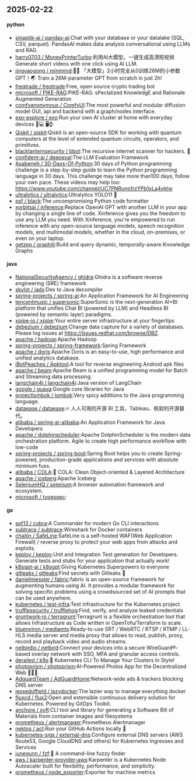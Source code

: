 ## 2025-02-22

#### python
* [sinaptik-ai / pandas-ai](https://github.com/sinaptik-ai/pandas-ai):Chat with your database or your datalake (SQL, CSV, parquet). PandasAI makes data analysis conversational using LLMs and RAG.
* [harry0703 / MoneyPrinterTurbo](https://github.com/harry0703/MoneyPrinterTurbo):利用AI大模型，一键生成高清短视频 Generate short videos with one click using AI LLM.
* [jingyaogong / minimind](https://github.com/jingyaogong/minimind):🚀🚀 「大模型」2小时完全从0训练26M的小参数GPT！🌏 Train a 26M-parameter GPT from scratch in just 2h!
* [freqtrade / freqtrade](https://github.com/freqtrade/freqtrade):Free, open source crypto trading bot
* [microsoft / PIKE-RAG](https://github.com/microsoft/PIKE-RAG):PIKE-RAG: sPecIalized KnowledgE and Rationale Augmented Generation
* [comfyanonymous / ComfyUI](https://github.com/comfyanonymous/ComfyUI):The most powerful and modular diffusion model GUI, api and backend with a graph/nodes interface.
* [exo-explore / exo](https://github.com/exo-explore/exo):Run your own AI cluster at home with everyday devices 📱💻 🖥️⌚
* [Qiskit / qiskit](https://github.com/Qiskit/qiskit):Qiskit is an open-source SDK for working with quantum computers at the level of extended quantum circuits, operators, and primitives.
* [blacklanternsecurity / bbot](https://github.com/blacklanternsecurity/bbot):The recursive internet scanner for hackers. 🧡
* [confident-ai / deepeval](https://github.com/confident-ai/deepeval):The LLM Evaluation Framework
* [Asabeneh / 30-Days-Of-Python](https://github.com/Asabeneh/30-Days-Of-Python):30 days of Python programming challenge is a step-by-step guide to learn the Python programming language in 30 days. This challenge may take more than100 days, follow your own pace. These videos may help too: https://www.youtube.com/channel/UC7PNRuno1rzYPb1xLa4yktw
* [ultralytics / ultralytics](https://github.com/ultralytics/ultralytics):Ultralytics YOLO11 🚀
* [psf / black](https://github.com/psf/black):The uncompromising Python code formatter
* [xorbitsai / inference](https://github.com/xorbitsai/inference):Replace OpenAI GPT with another LLM in your app by changing a single line of code. Xinference gives you the freedom to use any LLM you need. With Xinference, you're empowered to run inference with any open-source language models, speech recognition models, and multimodal models, whether in the cloud, on-premises, or even on your laptop.
* [getzep / graphiti](https://github.com/getzep/graphiti):Build and query dynamic, temporally-aware Knowledge Graphs

#### java
* [NationalSecurityAgency / ghidra](https://github.com/NationalSecurityAgency/ghidra):Ghidra is a software reverse engineering (SRE) framework
* [skylot / jadx](https://github.com/skylot/jadx):Dex to Java decompiler
* [spring-projects / spring-ai](https://github.com/spring-projects/spring-ai):An Application Framework for AI Engineering
* [tencentmusic / supersonic](https://github.com/tencentmusic/supersonic):SuperSonic is the next-generation AI+BI platform that unifies Chat BI (powered by LLM) and Headless BI (powered by semantic layer) paradigms.
* [xpipe-io / xpipe](https://github.com/xpipe-io/xpipe):Your entire server infrastructure at your fingertips
* [debezium / debezium](https://github.com/debezium/debezium):Change data capture for a variety of databases. Please log issues at https://issues.redhat.com/browse/DBZ.
* [apache / hadoop](https://github.com/apache/hadoop):Apache Hadoop
* [spring-projects / spring-framework](https://github.com/spring-projects/spring-framework):Spring Framework
* [apache / doris](https://github.com/apache/doris):Apache Doris is an easy-to-use, high performance and unified analytics database.
* [iBotPeaches / Apktool](https://github.com/iBotPeaches/Apktool):A tool for reverse engineering Android apk files
* [apache / beam](https://github.com/apache/beam):Apache Beam is a unified programming model for Batch and Streaming data processing.
* [langchain4j / langchain4j](https://github.com/langchain4j/langchain4j):Java version of LangChain
* [google / guava](https://github.com/google/guava):Google core libraries for Java
* [projectlombok / lombok](https://github.com/projectlombok/lombok):Very spicy additions to the Java programming language.
* [dataease / dataease](https://github.com/dataease/dataease):🔥 人人可用的开源 BI 工具，Tableau、帆软的开源替代。
* [alibaba / spring-ai-alibaba](https://github.com/alibaba/spring-ai-alibaba):An Application Framework for Java Developers
* [apache / dolphinscheduler](https://github.com/apache/dolphinscheduler):Apache DolphinScheduler is the modern data orchestration platform. Agile to create high performance workflow with low-code
* [spring-projects / spring-boot](https://github.com/spring-projects/spring-boot):Spring Boot helps you to create Spring-powered, production-grade applications and services with absolute minimum fuss.
* [alibaba / COLA](https://github.com/alibaba/COLA):🥤 COLA: Clean Object-oriented & Layered Architecture
* [apache / iceberg](https://github.com/apache/iceberg):Apache Iceberg
* [SeleniumHQ / selenium](https://github.com/SeleniumHQ/selenium):A browser automation framework and ecosystem.
* [microsoft / typespec](https://github.com/microsoft/typespec):

#### go
* [spf13 / cobra](https://github.com/spf13/cobra):A Commander for modern Go CLI interactions
* [subtrace / subtrace](https://github.com/subtrace/subtrace):Wireshark for Docker containers
* [chaitin / SafeLine](https://github.com/chaitin/SafeLine):SafeLine is a self-hosted WAF(Web Application Firewall) / reverse proxy to protect your web apps from attacks and exploits.
* [keploy / keploy](https://github.com/keploy/keploy):Unit and Integration Test generation for Developers. Generate tests and stubs for your application that actually work!
* [k8sgpt-ai / k8sgpt](https://github.com/k8sgpt-ai/k8sgpt):Giving Kubernetes Superpowers to everyone
* [gitleaks / gitleaks](https://github.com/gitleaks/gitleaks):Find secrets with Gitleaks 🔑
* [danielmiessler / fabric](https://github.com/danielmiessler/fabric):fabric is an open-source framework for augmenting humans using AI. It provides a modular framework for solving specific problems using a crowdsourced set of AI prompts that can be used anywhere.
* [kubernetes / test-infra](https://github.com/kubernetes/test-infra):Test infrastructure for the Kubernetes project.
* [trufflesecurity / trufflehog](https://github.com/trufflesecurity/trufflehog):Find, verify, and analyze leaked credentials
* [gruntwork-io / terragrunt](https://github.com/gruntwork-io/terragrunt):Terragrunt is a flexible orchestration tool that allows Infrastructure as Code written in OpenTofu/Terraform to scale.
* [bluenviron / mediamtx](https://github.com/bluenviron/mediamtx):Ready-to-use SRT / WebRTC / RTSP / RTMP / LL-HLS media server and media proxy that allows to read, publish, proxy, record and playback video and audio streams.
* [netbirdio / netbird](https://github.com/netbirdio/netbird):Connect your devices into a secure WireGuard®-based overlay network with SSO, MFA and granular access controls.
* [derailed / k9s](https://github.com/derailed/k9s):🐶 Kubernetes CLI To Manage Your Clusters In Style!
* [photoprism / photoprism](https://github.com/photoprism/photoprism):AI-Powered Photos App for the Decentralized Web 🌈💎✨
* [AdguardTeam / AdGuardHome](https://github.com/AdguardTeam/AdGuardHome):Network-wide ads & trackers blocking DNS server
* [jesseduffield / lazydocker](https://github.com/jesseduffield/lazydocker):The lazier way to manage everything docker
* [fluxcd / flux2](https://github.com/fluxcd/flux2):Open and extensible continuous delivery solution for Kubernetes. Powered by GitOps Toolkit.
* [anchore / syft](https://github.com/anchore/syft):CLI tool and library for generating a Software Bill of Materials from container images and filesystems
* [prometheus / alertmanager](https://github.com/prometheus/alertmanager):Prometheus Alertmanager
* [nektos / act](https://github.com/nektos/act):Run your GitHub Actions locally 🚀
* [kubernetes-sigs / external-dns](https://github.com/kubernetes-sigs/external-dns):Configure external DNS servers (AWS Route53, Google CloudDNS and others) for Kubernetes Ingresses and Services
* [junegunn / fzf](https://github.com/junegunn/fzf):🌸 A command-line fuzzy finder
* [aws / karpenter-provider-aws](https://github.com/aws/karpenter-provider-aws):Karpenter is a Kubernetes Node Autoscaler built for flexibility, performance, and simplicity.
* [prometheus / node_exporter](https://github.com/prometheus/node_exporter):Exporter for machine metrics
